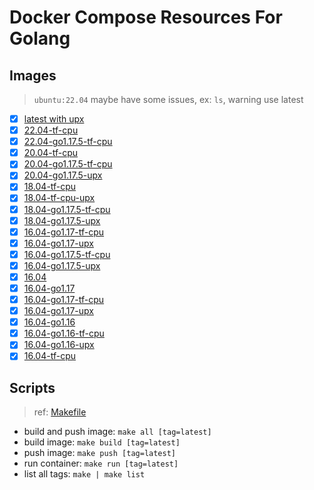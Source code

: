 # Docker Compose Resources For Golang

## Images

>`ubuntu:22.04` maybe have some issues, ex: `ls`, warning use latest

- [x] [latest with upx](./latest/Dockerfile)
- [x] [22.04-tf-cpu](./22.04-tf-cpu/Dockerfile)
- [x] [22.04-go1.17.5-tf-cpu](./22.04-go1.17.5-tf-cpu/Dockerfile)
- [x] [20.04-tf-cpu](./20.04-tf-cpu/Dockerfile)
- [x] [20.04-go1.17.5-tf-cpu](./20.04-go1.17.5-tf-cpu/Dockerfile)
- [x] [20.04-go1.17.5-upx](./20.04-go1.17.5-upx/Dockerfile)
- [x] [18.04-tf-cpu](./18.04-tf-cpu/Dockerfile)
- [x] [18.04-tf-cpu-upx](./18.04-tf-cpu-upx/Dockerfile)
- [x] [18.04-go1.17.5-tf-cpu](./18.04-go1.17.5-tf-cpu/Dockerfile)
- [x] [18.04-go1.17.5-upx](./18.04-go1.17.5-upx/Dockerfile)
- [x] [16.04-go1.17-tf-cpu](./16.04-go1.17-tf-cpu/Dockerfile)
- [x] [16.04-go1.17-upx](./16.04-go1.17-upx/Dockerfile)
- [x] [16.04-go1.17.5-tf-cpu](./16.04-go1.17.5-tf-cpu/Dockerfile)
- [x] [16.04-go1.17.5-upx](./16.04-go1.17.5-upx/Dockerfile)
- [x] [16.04](./16.04/Dockerfile)
- [x] [16.04-go1.17](./16.04-go1.17/Dockerfile)
- [x] [16.04-go1.17-tf-cpu](./16.04-go1.17-tf-cpu/Dockerfile)
- [x] [16.04-go1.17-upx](./16.04-go1.17-upx/Dockerfile)
- [x] [16.04-go1.16](./16.04-go1.16/Dockerfile)
- [x] [16.04-go1.16-tf-cpu](./16.04-go1.16-tf-cpu/Dockerfile)
- [x] [16.04-go1.16-upx](./16.04-go1.16-upx/Dockerfile)
- [x] [16.04-tf-cpu](./16.04-tf-cpu/Dockerfile)

## Scripts

>ref: [Makefile](./Makefile)

- build and push image: `make all [tag=latest]`
- build image: `make build [tag=latest]`
- push image: `make push [tag=latest]`
- run container: `make run [tag=latest]`
- list all tags: `make | make list`
